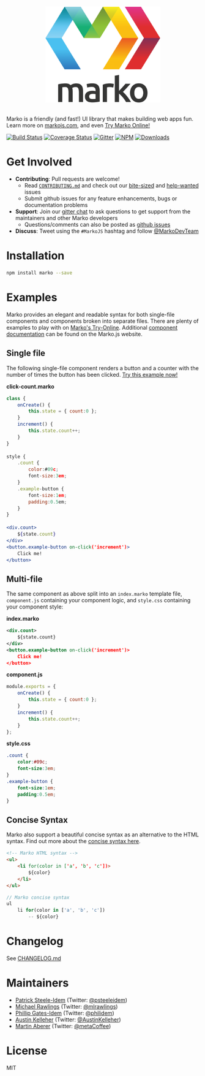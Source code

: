 <p align="center">
    <a href="http://markojs.com/"><img src="https://raw.githubusercontent.com/marko-js/branding/master/marko-logo-medium-cropped.png" alt="Marko logo" width="300" /></a><br /><br />
</p>

Marko is a friendly (and fast!) UI library that makes building web apps fun.
Learn more on [markojs.com](http://markojs.com/), and even [Try Marko Online!](http://markojs.com/try-online/)

[![Build Status](https://travis-ci.org/marko-js/marko.svg?branch=master)](https://travis-ci.org/marko-js/marko)
[![Coverage Status](https://coveralls.io/repos/github/marko-js/marko/badge.svg?branch=master&cache-bust=1)](https://coveralls.io/github/marko-js/marko?branch=master)
[![Gitter](https://badges.gitter.im/Join%20Chat.svg)](https://gitter.im/marko-js/marko)
[![NPM](https://img.shields.io/npm/v/marko.svg)](https://www.npmjs.com/package/marko)
[![Downloads](https://img.shields.io/npm/dm/marko.svg)](http://npm-stat.com/charts.html?package=marko)

# Get Involved

- **Contributing**: Pull requests are welcome!
    - Read [`CONTRIBUTING.md`](.github/CONTRIBUTING.md) and check out our [bite-sized](https://github.com/marko-js/marko/issues?q=is%3Aissue+is%3Aopen+label%3Adifficulty%3Abite-sized) and [help-wanted](https://github.com/marko-js/marko/issues?q=is%3Aissue+is%3Aopen+label%3Astatus%3Ahelp-wanted) issues
    - Submit github issues for any feature enhancements, bugs or documentation problems
- **Support**: Join our [gitter chat](https://gitter.im/marko-js/marko) to ask questions to get support from the maintainers and other Marko developers
    - Questions/comments can also be posted as [github issues](https://github.com/marko-js/marko/issues)
- **Discuss**: Tweet using the `#MarkoJS` hashtag and follow [@MarkoDevTeam](https://twitter.com/MarkoDevTeam)

# Installation

```bash
npm install marko --save
```

# Examples

Marko provides an elegant and readable syntax for both single-file components
and components broken into separate files. There are plenty of examples to play
with on [Marko's Try-Online](http://markojs.com/try-online/). Additional
[component documentation](http://markojs.com/docs/components/) can be found on
the Marko.js website.

## Single file

The following single-file component renders a button and a counter with the
number of times the button has been clicked. [Try this example now!](http://markojs.com/try-online/?file=%2Fcomponents%2Fcomponents%2Fclick-count%2Findex.marko)

__click-count.marko__
```jsx
class {
    onCreate() {
        this.state = { count:0 };
    }
    increment() {
        this.state.count++;
    }
}

style {
    .count {
        color:#09c;
        font-size:3em;
    }
    .example-button {
        font-size:1em;
        padding:0.5em;
    }
}

<div.count>
    ${state.count}
</div>
<button.example-button on-click('increment')>
    Click me!
</button>
```

## Multi-file

The same component as above split into an `index.marko` template file,
`component.js` containing your component logic, and `style.css` containing your
component style:

__index.marko__
```xml
<div.count>
    ${state.count}
</div>
<button.example-button on-click('increment')>
    Click me!
</button>
```

__component.js__
```js
module.exports = {
    onCreate() {
        this.state = { count:0 };
    }
    increment() {
        this.state.count++;
    }
};
```

__style.css__
```css
.count {
    color:#09c;
    font-size:3em;
}
.example-button {
    font-size:1em;
    padding:0.5em;
}
```

## Concise Syntax

Marko also support a beautiful concise syntax as an alternative to the HTML
syntax. Find out more about the [concise syntax here](http://markojs.com/docs/concise/).

```html
<!-- Marko HTML syntax -->
<ul>
    <li for(color in ['a', 'b', 'c'])>
        ${color}
    </li>
</ul>
```

```js
// Marko concise syntax
ul
    li for(color in ['a', 'b', 'c'])
        -- ${color}
```

# Changelog

See [CHANGELOG.md](CHANGELOG.md)

# Maintainers

* [Patrick Steele-Idem](https://github.com/patrick-steele-idem) (Twitter: [@psteeleidem](http://twitter.com/psteeleidem))
* [Michael Rawlings](https://github.com/mlrawlings) (Twitter: [@mlrawlings](https://twitter.com/mlrawlings))
* [Phillip Gates-Idem](https://github.com/philidem/) (Twitter: [@philidem](https://twitter.com/philidem))
* [Austin Kelleher](https://github.com/austinkelleher) (Twitter: [@AustinKelleher](https://twitter.com/AustinKelleher))
* [Martin Aberer](https://github.com/tindli) (Twitter: [@metaCoffee](https://twitter.com/metaCoffee))

# License

MIT
